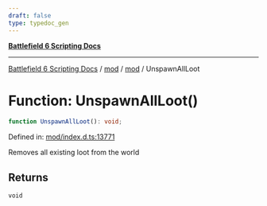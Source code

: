 ```yaml
---
draft: false
type: typedoc_gen
---
```


[**Battlefield 6 Scripting Docs**](../../../_index.md)

***

[Battlefield 6 Scripting Docs](../../../_index.md) / [mod](../../_index.md) / [mod](../_index.md) / UnspawnAllLoot

# Function: UnspawnAllLoot()

```ts
function UnspawnAllLoot(): void;
```

Defined in: [mod/index.d.ts:13771](https://github.com/battlefield-portal-community/portal-docs/blob/ff09b2690670f74de7e97198022e5a97ff1161ff/generators/santiago/mod/index.d.ts#L13771)

Removes all existing loot from the world

## Returns

`void`
